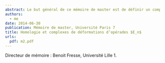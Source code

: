 ```yaml
---
abstract: Le but général de ce mémoire de master est de définir un complexe qui calcul la cohomologie des algèbres de Gerstenhaber et des complexes de déformations associés en utilisant une construction bar itérée.
authors:
  - me
date: 2014-06-30
publication: Mémoire de master, Université Paris 7
title: Homologie et complexes de déformations d’opérades $E_n$
urls:
  pdf: m2.pdf
---
```


Directeur de mémoire : Benoit Fresse, Université Lille 1.
